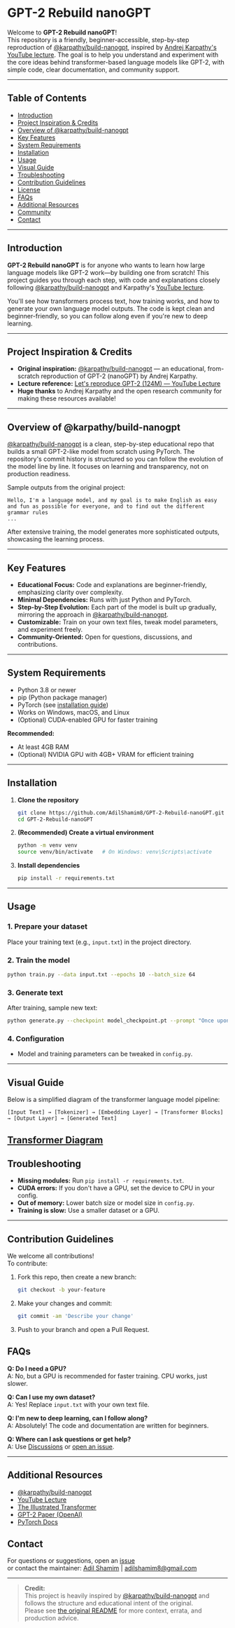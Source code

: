 # GPT-2 Rebuild nanoGPT

Welcome to **GPT-2 Rebuild nanoGPT**!  
This repository is a friendly, beginner-accessible, step-by-step reproduction of [@karpathy/build-nanogpt](https://github.com/karpathy/build-nanogpt), inspired by [Andrej Karpathy's YouTube lecture](https://youtu.be/l8pRSuU81PU?feature=shared). The goal is to help you understand and experiment with the core ideas behind transformer-based language models like GPT-2, with simple code, clear documentation, and community support.

---

## Table of Contents

- [Introduction](#introduction)
- [Project Inspiration & Credits](#project-inspiration--credits)
- [Overview of @karpathy/build-nanogpt](#overview-of-karpathybuild-nanogpt)
- [Key Features](#key-features)
- [System Requirements](#system-requirements)
- [Installation](#installation)
- [Usage](#usage)
- [Visual Guide](#visual-guide)
- [Troubleshooting](#troubleshooting)
- [Contribution Guidelines](#contribution-guidelines)
- [License](#license)
- [FAQs](#faqs)
- [Additional Resources](#additional-resources)
- [Community](#community)
- [Contact](#contact)

---

## Introduction

**GPT-2 Rebuild nanoGPT** is for anyone who wants to learn how large language models like GPT-2 work—by building one from scratch! This project guides you through each step, with code and explanations closely following [@karpathy/build-nanogpt](https://github.com/karpathy/build-nanogpt) and Karpathy's [YouTube lecture](https://youtu.be/l8pRSuU81PU?feature=shared).

You'll see how transformers process text, how training works, and how to generate your own language model outputs. The code is kept clean and beginner-friendly, so you can follow along even if you're new to deep learning.

---

## Project Inspiration & Credits

- **Original inspiration:** [@karpathy/build-nanogpt](https://github.com/karpathy/build-nanogpt) — an educational, from-scratch reproduction of GPT-2 (nanoGPT) by Andrej Karpathy.
- **Lecture reference:** [Let's reproduce GPT-2 (124M) — YouTube Lecture](https://youtu.be/l8pRSuU81PU?feature=shared)
- **Huge thanks** to Andrej Karpathy and the open research community for making these resources available!

---

## Overview of @karpathy/build-nanogpt

[@karpathy/build-nanogpt](https://github.com/karpathy/build-nanogpt) is a clean, step-by-step educational repo that builds a small GPT-2-like model from scratch using PyTorch. The repository's commit history is structured so you can follow the evolution of the model line by line. It focuses on learning and transparency, not on production readiness.

Sample outputs from the original project:

```
Hello, I'm a language model, and my goal is to make English as easy and fun as possible for everyone, and to find out the different grammar rules
...
```

After extensive training, the model generates more sophisticated outputs, showcasing the learning process.

---

## Key Features

- **Educational Focus:** Code and explanations are beginner-friendly, emphasizing clarity over complexity.
- **Minimal Dependencies:** Runs with just Python and PyTorch.
- **Step-by-Step Evolution:** Each part of the model is built up gradually, mirroring the approach in [@karpathy/build-nanogpt](https://github.com/karpathy/build-nanogpt).
- **Customizable:** Train on your own text files, tweak model parameters, and experiment freely.
- **Community-Oriented:** Open for questions, discussions, and contributions.

---

## System Requirements

- Python 3.8 or newer
- pip (Python package manager)
- PyTorch (see [installation guide](https://pytorch.org/get-started/locally/))
- Works on Windows, macOS, and Linux
- (Optional) CUDA-enabled GPU for faster training

**Recommended:**  
- At least 4GB RAM  
- (Optional) NVIDIA GPU with 4GB+ VRAM for efficient training

---

## Installation

1. **Clone the repository**
   ```bash
   git clone https://github.com/AdilShamim8/GPT-2-Rebuild-nanoGPT.git
   cd GPT-2-Rebuild-nanoGPT
   ```

2. **(Recommended) Create a virtual environment**
   ```bash
   python -m venv venv
   source venv/bin/activate   # On Windows: venv\Scripts\activate
   ```

3. **Install dependencies**
   ```bash
   pip install -r requirements.txt
   ```

---

## Usage

### 1. **Prepare your dataset**
Place your training text (e.g., `input.txt`) in the project directory.

### 2. **Train the model**
```bash
python train.py --data input.txt --epochs 10 --batch_size 64
```

### 3. **Generate text**
After training, sample new text:
```bash
python generate.py --checkpoint model_checkpoint.pt --prompt "Once upon a time"
```

### 4. **Configuration**
- Model and training parameters can be tweaked in `config.py`.

---

## Visual Guide

Below is a simplified diagram of the transformer language model pipeline:

```
[Input Text] → [Tokenizer] → [Embedding Layer] → [Transformer Blocks] → [Output Layer] → [Generated Text]
```

[Transformer Diagram](https://www.researchgate.net/publication/383006451/figure/fig2/AS:11431281431562194@1746800875768/NanoGPT-transformer-architecture-as-described-by-Karpathy.tif)
---

## Troubleshooting

- **Missing modules:** Run `pip install -r requirements.txt`.
- **CUDA errors:** If you don't have a GPU, set the device to CPU in your config.
- **Out of memory:** Lower batch size or model size in `config.py`.
- **Training is slow:** Use a smaller dataset or a GPU.

---

## Contribution Guidelines

We welcome all contributions!  
To contribute:

1. Fork this repo, then create a new branch:
   ```bash
   git checkout -b your-feature
   ```
2. Make your changes and commit:
   ```bash
   git commit -am 'Describe your change'
   ```
3. Push to your branch and open a Pull Request.

## FAQs

**Q: Do I need a GPU?**  
A: No, but a GPU is recommended for faster training. CPU works, just slower.

**Q: Can I use my own dataset?**  
A: Yes! Replace `input.txt` with your own text file.

**Q: I'm new to deep learning, can I follow along?**  
A: Absolutely! The code and documentation are written for beginners.

**Q: Where can I ask questions or get help?**  
A: Use [Discussions](https://github.com/AdilShamim8/GPT-2-Rebuild-nanoGPT/discussions) or [open an issue](https://github.com/AdilShamim8/GPT-2-Rebuild-nanoGPT/issues).

---

## Additional Resources

- [@karpathy/build-nanogpt](https://github.com/karpathy/build-nanogpt)
- [YouTube Lecture](https://youtu.be/l8pRSuU81PU?feature=shared)
- [The Illustrated Transformer](https://jalammar.github.io/illustrated-transformer/)
- [GPT-2 Paper (OpenAI)](https://cdn.openai.com/better-language-models/language_models_are_unsupervised_multitask_learners.pdf)
- [PyTorch Docs](https://pytorch.org/docs/stable/index.html)

## Contact

For questions or suggestions, open an [issue](https://github.com/AdilShamim8/GPT-2-Rebuild-nanoGPT/issues)  
or contact the maintainer: [Adil Shamim](https://adilshamim.me/) | adilshamim8@gmail.com

---

> **Credit:**  
> This project is heavily inspired by [@karpathy/build-nanogpt](https://github.com/karpathy/build-nanogpt) and follows the structure and educational intent of the original.  
> Please see [the original README](https://github.com/karpathy/build-nanogpt/blob/main/README.md) for more context, errata, and production advice.
